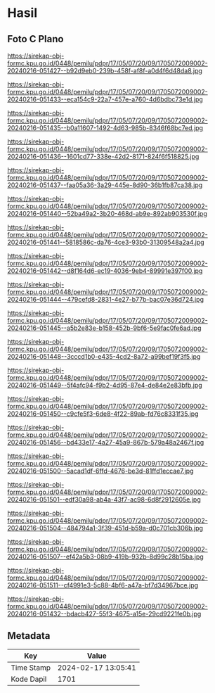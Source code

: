 # Hasil

## Foto C Plano

https://sirekap-obj-formc.kpu.go.id/0448/pemilu/pdpr/17/05/07/20/09/1705072009002-20240216-051427--b92d9eb0-239b-458f-af8f-a0d4f6d48da8.jpg

https://sirekap-obj-formc.kpu.go.id/0448/pemilu/pdpr/17/05/07/20/09/1705072009002-20240216-051433--eca154c9-22a7-457e-a760-4d6bdbc73e1d.jpg

https://sirekap-obj-formc.kpu.go.id/0448/pemilu/pdpr/17/05/07/20/09/1705072009002-20240216-051435--b0a11607-1492-4d63-985b-8346f68bc7ed.jpg

https://sirekap-obj-formc.kpu.go.id/0448/pemilu/pdpr/17/05/07/20/09/1705072009002-20240216-051436--1601cd77-338e-42d2-8171-824f6f518825.jpg

https://sirekap-obj-formc.kpu.go.id/0448/pemilu/pdpr/17/05/07/20/09/1705072009002-20240216-051437--faa05a36-3a29-445e-8d90-36b1fb87ca38.jpg

https://sirekap-obj-formc.kpu.go.id/0448/pemilu/pdpr/17/05/07/20/09/1705072009002-20240216-051440--52ba49a2-3b20-468d-ab9e-892ab903530f.jpg

https://sirekap-obj-formc.kpu.go.id/0448/pemilu/pdpr/17/05/07/20/09/1705072009002-20240216-051441--5818586c-da76-4ce3-93b0-31309548a2a4.jpg

https://sirekap-obj-formc.kpu.go.id/0448/pemilu/pdpr/17/05/07/20/09/1705072009002-20240216-051442--d8f164d6-ec19-4036-9eb4-89991e397f00.jpg

https://sirekap-obj-formc.kpu.go.id/0448/pemilu/pdpr/17/05/07/20/09/1705072009002-20240216-051444--479cefd8-2831-4e27-b77b-bac07e36d724.jpg

https://sirekap-obj-formc.kpu.go.id/0448/pemilu/pdpr/17/05/07/20/09/1705072009002-20240216-051445--a5b2e83e-b158-452b-9bf6-5e9fac0fe6ad.jpg

https://sirekap-obj-formc.kpu.go.id/0448/pemilu/pdpr/17/05/07/20/09/1705072009002-20240216-051448--3cccd1b0-e435-4cd2-8a72-a99bef19f3f5.jpg

https://sirekap-obj-formc.kpu.go.id/0448/pemilu/pdpr/17/05/07/20/09/1705072009002-20240216-051449--5f4afc94-f9b2-4d95-87e4-de84e2e83bfb.jpg

https://sirekap-obj-formc.kpu.go.id/0448/pemilu/pdpr/17/05/07/20/09/1705072009002-20240216-051450--c9cfe5f3-6de8-4f22-89ab-fd76c8331f35.jpg

https://sirekap-obj-formc.kpu.go.id/0448/pemilu/pdpr/17/05/07/20/09/1705072009002-20240216-051456--bd433e17-4a27-45a9-867b-579a48a2467f.jpg

https://sirekap-obj-formc.kpu.go.id/0448/pemilu/pdpr/17/05/07/20/09/1705072009002-20240216-051500--5acad1df-6ffd-4676-be3d-81ffd1eccae7.jpg

https://sirekap-obj-formc.kpu.go.id/0448/pemilu/pdpr/17/05/07/20/09/1705072009002-20240216-051501--edf30a98-ab4a-43f7-ac98-6d8f2912605e.jpg

https://sirekap-obj-formc.kpu.go.id/0448/pemilu/pdpr/17/05/07/20/09/1705072009002-20240216-051504--484794a1-3f39-451d-b59a-d0c701cb306b.jpg

https://sirekap-obj-formc.kpu.go.id/0448/pemilu/pdpr/17/05/07/20/09/1705072009002-20240216-051507--ef42a5b3-08b9-419b-932b-8d99c28b15ba.jpg

https://sirekap-obj-formc.kpu.go.id/0448/pemilu/pdpr/17/05/07/20/09/1705072009002-20240216-051511--cf4991e3-5c88-4bf6-a47a-bf7d34967bce.jpg

https://sirekap-obj-formc.kpu.go.id/0448/pemilu/pdpr/17/05/07/20/09/1705072009002-20240216-051432--bdacb427-55f3-4675-a15e-29cd9221fe0b.jpg


## Metadata

| Key        | Value               |
| ---------- | ------------------- |
| Time Stamp | 2024-02-17 13:05:41 |
| Kode Dapil | 1701                |



